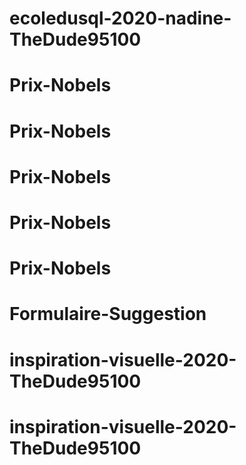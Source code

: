 # ecoledusql-2020-nadine-TheDude95100
# Prix-Nobels
# Prix-Nobels
# Prix-Nobels
# Prix-Nobels
# Prix-Nobels
# Formulaire-Suggestion
# inspiration-visuelle-2020-TheDude95100
# inspiration-visuelle-2020-TheDude95100
